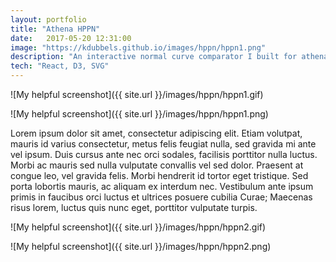 ```yaml
---
layout: portfolio
title: "Athena HPPN"
date:   2017-05-20 12:31:00
image: "https://kdubbels.github.io/images/hppn/hppn1.png"
description: "An interactive normal curve comparator I built for athenahealth, Inc. The data visualization I am most proud of in all of my career. I had to learn a lot about SVG for this one."
tech: "React, D3, SVG"
---
```


![My helpful screenshot]({{ site.url }}/images/hppn/hppn1.gif)

![My helpful screenshot]({{ site.url }}/images/hppn/hppn1.png)

Lorem ipsum dolor sit amet, consectetur adipiscing elit. Etiam volutpat, mauris id varius consectetur, metus felis feugiat nulla, sed gravida mi ante vel ipsum. Duis cursus ante nec orci sodales, facilisis porttitor nulla luctus. Morbi ac mauris sed nulla vulputate convallis vel sed dolor. Praesent at congue leo, vel gravida felis. Morbi hendrerit id tortor eget tristique. Sed porta lobortis mauris, ac aliquam ex interdum nec. Vestibulum ante ipsum primis in faucibus orci luctus et ultrices posuere cubilia Curae; Maecenas risus lorem, luctus quis nunc eget, porttitor vulputate turpis.

![My helpful screenshot]({{ site.url }}/images/hppn/hppn2.gif)

![My helpful screenshot]({{ site.url }}/images/hppn/hppn2.png)